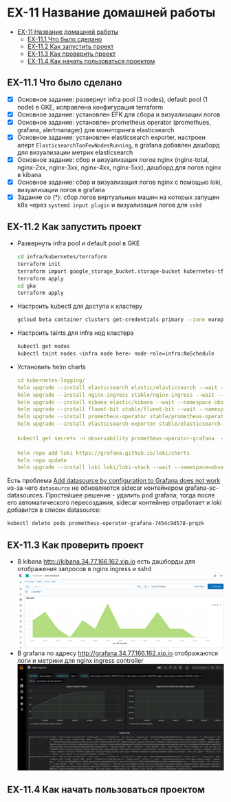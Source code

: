 <!-- EX должны нумероваться так, как они идут в ЛК otus -->

# EX-11 Название домашней работы

* [EX-11 Название домашней работы](#ex-11-%d0%9d%d0%b0%d0%b7%d0%b2%d0%b0%d0%bd%d0%b8%d0%b5-%d0%b4%d0%be%d0%bc%d0%b0%d1%88%d0%bd%d0%b5%d0%b9-%d1%80%d0%b0%d0%b1%d0%be%d1%82%d1%8b)
  * [EX-11.1 Что было сделано](#ex-111-%d0%a7%d1%82%d0%be-%d0%b1%d1%8b%d0%bb%d0%be-%d1%81%d0%b4%d0%b5%d0%bb%d0%b0%d0%bd%d0%be)
  * [EX-11.2 Как запустить проект](#ex-112-%d0%9a%d0%b0%d0%ba-%d0%b7%d0%b0%d0%bf%d1%83%d1%81%d1%82%d0%b8%d1%82%d1%8c-%d0%bf%d1%80%d0%be%d0%b5%d0%ba%d1%82)
  * [EX-11.3 Как проверить проект](#ex-113-%d0%9a%d0%b0%d0%ba-%d0%bf%d1%80%d0%be%d0%b2%d0%b5%d1%80%d0%b8%d1%82%d1%8c-%d0%bf%d1%80%d0%be%d0%b5%d0%ba%d1%82)
  * [EX-11.4 Как начать пользоваться проектом](#ex-114-%d0%9a%d0%b0%d0%ba-%d0%bd%d0%b0%d1%87%d0%b0%d1%82%d1%8c-%d0%bf%d0%be%d0%bb%d1%8c%d0%b7%d0%be%d0%b2%d0%b0%d1%82%d1%8c%d1%81%d1%8f-%d0%bf%d1%80%d0%be%d0%b5%d0%ba%d1%82%d0%be%d0%bc)

## EX-11.1 Что было сделано

* [x] Основное задание: развернут infra pool (3 nodes), default pool (1 node) в GKE, исправлена конфигурация terraform
* [x] Основное задание: установлен EFK для сбора и визуализации логов
* [x] Основное задание: установлен prometheus operator (promethues, grafana, alertmanager) для мониторинга elasticsearch
* [x] Основное задание: установлен elasticsearch exporter, настроен алерт `ElasticsearchTooFewNodesRunning`, в grafana добавлен дашборд для визуализации метрик elasticsearch
* [x] Основное задание: сбор и визуализация логов nginx (nginx-total, nginx-2xx, nginx-3xx, nginx-4xx, nginx-5xx), дашборд для логов nginx в kibana
* [x] Основное задание: сбор и визуализация логов nginx с помощью loki, визуализации логов в grafana
* [x] Задание со (*): сбор логов виртуальных машин на которых запущен k8s через `systemd input plugin` и визуализация логов для `sshd`

## EX-11.2 Как запустить проект

* Развернуть infra pool и default pool в GKE

  ```bash
  cd infra/kubernetes/terraform
  terraform init
  terraform import google_storage_bucket.storage-bucket kubernetes-tf-state-bucket-20190202001
  terraform apply
  cd gke
  terraform apply
  ```

* Настроить kubectl для доступа к кластеру

  ```bash
  gcloud beta container clusters get-credentials primary --zone europe-west1-b
  ```

* Настроить taints для infra нод кластера

  ```bash
  kubectl get nodes
  kubectl taint nodes <infra node here> node-role=infra:NoSchedule
  ```

* Установить helm charts

  ```yaml
  cd kubernetes-logging/
  helm upgrade --install elasticsearch elastic/elasticsearch --wait --namespace observability -f elasticsearch.values.yaml
  helm upgrade --install nginx-ingress stable/nginx-ingress --wait --namespace=nginx-ingress -f nginx-ingress.values.yaml
  helm upgrade --install kibana elastic/kibana --wait --namespace observability -f kibana.values.yaml
  helm upgrade --install fluent-bit stable/fluent-bit --wait --namespace observability -n observability -f fluent-bit.values.yaml
  helm upgrade --install prometheus-operator stable/prometheus-operator --namespace=observability --values=prometheus.values.yaml
  helm upgrade --install elasticsearch-exporter stable/elasticsearch-exporter --wait --namespace=observability --values=elasticsearch-exporter.values.yaml

  kubectl get secrets -n observability prometheus-operator-grafana  -o jsonpath="{.data.admin-password}" | base64 -d

  helm repo add loki https://grafana.github.io/loki/charts
  helm repo update
  helm upgrade --install loki loki/loki-stack --wait --namespace=observability --values=loki.values.yaml
  ```

Есть проблема [Add datasource by configuration to Grafana does not work](https://github.com/coreos/prometheus-operator/issues/1909) из-за чего `datasource` не обновляются sidecar контейнером grafana-sc-datasources. Простейшее решение - удалить pod grafana, тогда после его автоматического пересоздания, sidecar контейнер отработает и loki добавится в список datasource:

```bash
kubectl delete pods prometheus-operator-grafana-7454c9d578-prqzk
```

## EX-11.3 Как проверить проект

* В kibana <http://kibana.34.77.166.162.xip.io> есть дашборды для отображения запросов в nginx ingress и sshd
  ![kibana-sshd-dashboard](img/ex-11-kubernetes-logging-kibana-sshd.png)
* В grafana по адресу <http://grafana.34.77.166.162.xip.io> отображаются логи и метрики для nginx ingress controller
  ![grafana-nginx-ingress-dashboard](img/ex-11-kubernetes-logging-grafana-nginx-ingress.png)

## EX-11.4 Как начать пользоваться проектом
